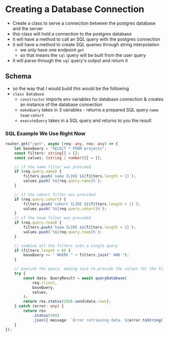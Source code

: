 # Creating a Database Connection
- Create a class to serve a connection between the postgres database and the server
- this class will hold a connection to the postgres database
- it will have a method to call an SQL query with the postgres connection
- it will have a method to create SQL queries through string interpolation
	- we only have one endpoint `get` 
	- so that means the `sql` query will be built from the user query
- it will parse through the `sql` query's output and return it

## Schema
- so the way that *I* would build this would be the following
- `class Database`
	- `constructor` imports env variables for database connection & creates an instance of the database connection
	- `makeQuery` takes in 3 variables - returns a prepared SQL query
		`name`
		`team`
		`cohort`
	- `executeQuery` takes in a SQL query and returns to you the result

### SQL Example We Use Right Now
```typescript
router.get("/get", async (req: any, res: any) => {
    let baseQuery = "SELECT * FROM projects";
    const filters: string[] = [];
    const values: (string | number)[] = [];

    // if the name filter was provided
    if (req.query.name) {
        filters.push(`name ILIKE $${filters.length + 1}`);
        values.push(`%${req.query.name}%`);
    }

    // if the cohort filter was provided
    if (req.query.cohort) {
        filters.push(`cohort ILIKE $${filters.length + 1}`);
        values.push(`%${req.query.cohort}%`);
    }
    // if the team filter was provided
    if (req.query.team) {
        filters.push(`team ILIKE $${filters.length + 1}`);
        values.push(`%${req.query.team}%`);
    }

    // combine all the filters into a single query
    if (filters.length > 0) {
        baseQuery += " WHERE " + filters.join(" AND ");
    }

    // execute the query, making sure to provide the values for the filters
    try {
        const data: QueryResult = await queryDatabase(
            req.client,
            baseQuery,
            values,
        );
        return res.status(200).send(data.rows);
    } catch (error: any) {
        return res
            .status(500)
            .json({ message: `Error retrieving data. ${error.toString()}` });
    }
});
```